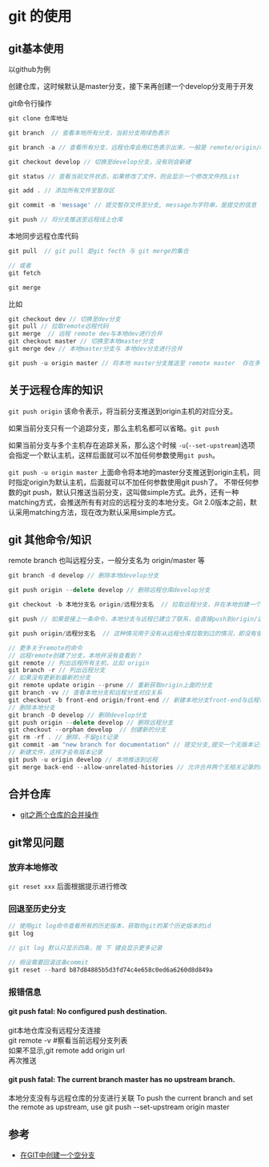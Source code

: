 # git 的使用

## git基本使用

以github为例

创建仓库，这时候默认是master分支，接下来再创建一个develop分支用于开发

git命令行操作

```js
git clone 仓库地址

git branch  // 查看本地所有分支，当前分支用绿色表示

git branch -a // 查看所有分支，远程仓库会用红色表示出来，一般是 remote/origin/master

git checkout develop // 切换至develop分支，没有则会新建

git status // 查看当前文件状态，如果修改了文件，则会显示一个修改文件的List

git add . // 添加所有文件至暂存区

git commit -m 'message' // 提交暂存文件至分支, message为字符串，是提交的信息

git push // 将分支推送至远程线上仓库
```

本地同步远程仓库代码

```js
git pull  // git pull 是git fecth 与 git merge的集合

// 或者
git fetch

git merge
```

比如

```js
git checkout dev // 切换至dev分支
git pull // 拉取remote远程代码
git merge  // 远程 remote dev与本地dev进行合并
git checkout master // 切换至本地master分支
git merge dev // 本地master分支与 本地dev分支进行合并

git push -u origin master // 将本地 master分支推送至 remote master  存在多个远程仓库才会用到 -u
```

## 关于远程仓库的知识

 `git push origin` 该命令表示，将当前分支推送到origin主机的对应分支。

如果当前分支只有一个追踪分支，那么主机名都可以省略。`git push`

如果当前分支与多个主机存在追踪关系，那么这个时候 `-u`(`--set-upstream`)选项会指定一个默认主机，这样后面就可以不加任何参数使用`git push`。

`git push -u origin master` 上面命令将本地的master分支推送到origin主机，同时指定origin为默认主机，后面就可以不加任何参数使用git push了。
不带任何参数的git push，默认只推送当前分支，这叫做simple方式。此外，还有一种matching方式，会推送所有有对应的远程分支的本地分支。Git 2.0版本之前，默认采用matching方法，现在改为默认采用simple方式。


## git 其他命令/知识

remote branch 也叫远程分支，一般分支名为 origin/master 等

```js
git branch -d develop // 删除本地develop分支

git push origin --delete develop // 删除远程仓库develop分支

git checkout -b 本地分支名 origin/远程分支名  // 拉取远程分支，并在本地创建一个与远程分支名字一样的分支

git push // 如果是接上一条命令，本地分支与远程已建立了联系，会直接push到origin/远程分支

git push origin/远程分支名  // 这种情况用于没有从远程仓库拉取到过的情况，即没有使用过 git checkout -b 本地分支名 origin/远程分支名 命令

// 更多关于remote的命令
// 远程remote创建了分支，本地并没有查看到？
git remote // 列出远程所有主机，比如 origin
git branch -r // 列出远程分支
// 如果没有更新到最新的分支
git remote update origin --prune // 重新获取origin上面的分支
git branch -vv // 查看本地分支和远程分支对应关系
git checkout -b front-end origin/front-end // 新建本地分支front-end与远程front-end分支相关联
// 删除本地分支
git branch -D develop // 删除develop分支
git push origin --delete develop // 删除远程分支
git checkout --orphan develop  // 创建新的分支
git rm -rf . // 删除，不留git记录
git commit -am "new branch for documentation" // 提交分支,提交一个无版本记录分支
// 新建文件，这样才会有版本记录
git push -u origin develop // 本地推送到远程
git merge back-end --allow-unrelated-histories // 允许合并两个无相关记录的两个分支
```

## 合并仓库

- [git之两个仓库的合并操作](https://www.jianshu.com/p/42a10bbfbf97)

## git常见问题

### 放弃本地修改

`git reset xxx` 后面根据提示进行修改

### 回退至历史分支

```js
// 使用git log命令查看所有的历史版本，获取你git的某个历史版本的id
git log

// git log 默认只显示四条，按 下 键会显示更多记录

// 假设需要回滚这条commit
git reset --hard b87d84885b5d3fd74c4e658c0ed6a6260d8d849a
```

### 报错信息

#### git push fatal: No configured push destination.

git本地仓库没有远程分支连接  
git remote -v #察看当前远程分支列表  
如果不显示,git remote add origin url  
再次推送  

#### git push fatal: The current branch master has no upstream branch.

本地分支没有与远程仓库的分支进行关联
To push the current branch and set the remote as upstream, use git push --set-upstream origin master


## 参考

- [在GIT中创建一个空分支](https://segmentfault.com/a/1190000004931751)
